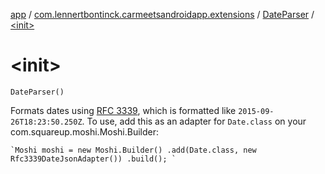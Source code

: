[app](../../index.md) / [com.lennertbontinck.carmeetsandroidapp.extensions](../index.md) / [DateParser](index.md) / [&lt;init&gt;](./-init-.md)

# &lt;init&gt;

`DateParser()`

Formats dates using [RFC 3339](#), which is formatted like `2015-09-26T18:23:50.250Z`. To use, add this as an adapter for `Date.class` on your com.squareup.moshi.Moshi.Builder:

```
`Moshi moshi = new Moshi.Builder() .add(Date.class, new Rfc3339DateJsonAdapter()) .build(); `
```

